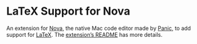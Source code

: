 # LaTeX Support for Nova

An extension for [Nova](https://nova.app), the native Mac code editor made by [Panic](https://panic.com), to add support for [LaTeX](https://en.wikipedia.org/wiki/LaTeX).
The [extension’s README](./LaTeX.novaextension/README.md) has more details.

